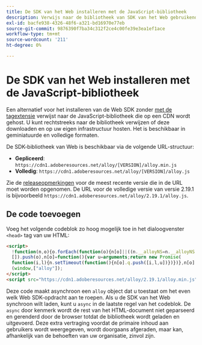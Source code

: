 ```yaml
---
title: De SDK van het Web installeren met de JavaScript-bibliotheek
description: Verwijs naar de bibliotheek van SDK van het Web gebruikend een standalone CDN dossier.
exl-id: bacfe938-4326-48f6-a321-bd16970e77eb
source-git-commit: 9876390f7ba34c312f2ce4c00fe39e3ea1ef1ace
workflow-type: tm+mt
source-wordcount: '211'
ht-degree: 0%

---
```


# De SDK van het Web installeren met de JavaScript-bibliotheek

Een alternatief voor het installeren van de Web SDK zonder [met de tagextensie](extension.md) verwijst naar de JavaScript-bibliotheek die op een CDN wordt gehost. U kunt rechtstreeks naar de bibliotheek verwijzen of deze downloaden en op uw eigen infrastructuur hosten. Het is beschikbaar in geminiatuurde en volledige formaten.

De SDK-bibliotheek van Web is beschikbaar via de volgende URL-structuur:

* **Gepliceerd**: `https://cdn1.adoberesources.net/alloy/[VERSION]/alloy.min.js`
* **Volledig**: `https://cdn1.adoberesources.net/alloy/[VERSION]/alloy.js`

Zie de [releaseopmerkingen](../release-notes.md) voor de meest recente versie die in de URL moet worden opgenomen. De URL voor de volledige versie van versie 2.19.1 is bijvoorbeeld `https://cdn1.adoberesources.net/alloy/2.19.1/alloy.js`.

## De code toevoegen

Voeg het volgende codeblok zo hoog mogelijk toe in het dialoogvenster `<head>` tag van uw HTML:

```html
<script>
  !function(n,o){o.forEach(function(o){n[o]||((n.__alloyNS=n.__alloyNS||
  []).push(o),n[o]=function(){var u=arguments;return new Promise(
  function(i,l){n.setTimeout(function(){n[o].q.push([i,l,u])})})},n[o].q=[])})}
  (window,["alloy"]);
</script>
<script src="https://cdn1.adoberesources.net/alloy/2.19.1/alloy.min.js" async></script>
```

Deze code maakt asynchroon een `alloy` object dat u toestaat om het even welk Web SDK-opdracht aan te roepen. Als u de SDK van het Web synchroon wilt laden, kunt u `async` in de laatste regel van het codeblok. De `async` door kenmerk wordt de rest van het HTML-document niet geparseerd en gerenderd door de browser totdat de bibliotheek wordt geladen en uitgevoerd. Deze extra vertraging voordat de primaire inhoud aan gebruikers wordt weergegeven, wordt doorgaans afgeraden, maar kan, afhankelijk van de behoeften van uw organisatie, zinvol zijn.
